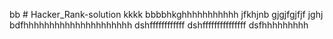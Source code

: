 bb # Hacker_Rank-solution
kkkk
bbbbhkghhhhhhhhhhh
jfkhjnb
gjgjfgjfjf
jghj
bdfhhhhhhhhhhhhhhhhhhhhh
dshffffffffffff
dshfffffffffffffff
dsfhhhhhhhhh
